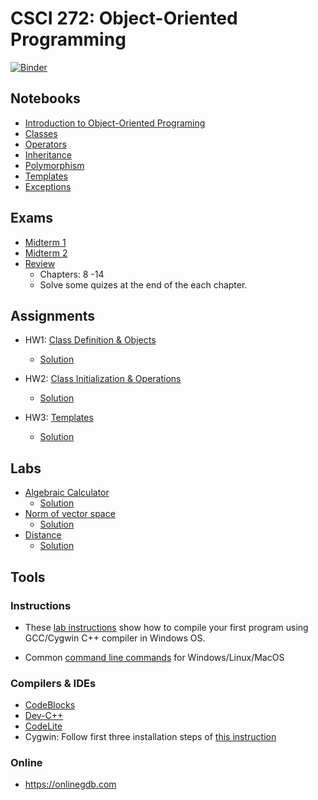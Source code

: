 # CSCI 272: Object-Oriented Programming

[![Binder](https://mybinder.org/badge_logo.svg)](https://mybinder.org/v2/gh/wildart/CSCI272/master)

## Notebooks

- [Introduction to Object-Oriented Programing](https://nbviewer.jupyter.org/github/wildart/CSCI272/blob/master/notebooks/Into-to-OOP.ipynb)
- [Classes](https://nbviewer.jupyter.org/github/wildart/CSCI272/blob/master/notebooks/Classes.ipynb)
- [Operators](https://nbviewer.jupyter.org/github/wildart/CSCI272/blob/master/notebooks/Operators.ipynb)
- [Inheritance](https://nbviewer.jupyter.org/github/wildart/CSCI272/blob/master/notebooks/Inheritance.ipynb)
- [Polymorphism](https://nbviewer.jupyter.org/github/wildart/CSCI272/blob/master/notebooks/Polymorphism.ipynb)
- [Templates](https://nbviewer.jupyter.org/github/wildart/CSCI272/blob/master/notebooks/Templates.ipynb)
- [Exceptions](https://nbviewer.jupyter.org/github/wildart/CSCI272/blob/master/notebooks/Exceptions.ipynb)

## Exams

- [Midterm 1](https://nbviewer.jupyter.org/github/wildart/CSCI272/blob/master/notebooks/Exam1.ipynb)
- [Midterm 2](https://nbviewer.jupyter.org/github/wildart/CSCI272/blob/master/notebooks/Exam2.ipynb)
- [Review](https://www.learncpp.com/)
    - Chapters: 8 -14
    - Solve some quizes at the end of the each chapter.

## Assignments

- HW1: [Class Definition & Objects](hw1.md)
    - [Solution](https://nbviewer.jupyter.org/github/wildart/CSCI272/blob/master/notebooks/Simulation.ipynb)

- HW2: [Class Initialization & Operations](hw2.md)
    - [Solution](https://nbviewer.jupyter.org/github/wildart/CSCI272/blob/master/notebooks/Simulation2.ipynb)

- HW3: [Templates](https://nbviewer.jupyter.org/github/wildart/CSCI272/blob/master/notebooks/Stack.ipynb)
    - [Solution](https://nbviewer.jupyter.org/github/wildart/CSCI272/blob/master/notebooks/Stack.ipynb)

## Labs

- [Algebraic Calculator](https://nbviewer.jupyter.org/github/wildart/CSCI272/blob/master/notebooks/Lab%201.ipynb)
    - [Solution](https://nbviewer.jupyter.org/github/wildart/CSCI272/blob/master/notebooks/Lab%201%20Solution.ipynb)
- [Norm of vector space](https://nbviewer.jupyter.org/github/wildart/CSCI272/blob/master/notebooks/Lab%202.ipynb)
    - [Solution](https://nbviewer.jupyter.org/github/wildart/CSCI272/blob/master/notebooks/Lab%202%20Solution.ipynb)
- [Distance](https://nbviewer.jupyter.org/github/wildart/CSCI272/blob/master/notebooks/Lab%203.ipynb)
    - [Solution](https://nbviewer.jupyter.org/github/wildart/CSCI272/blob/master/notebooks/Lab%203%20Solution.ipynb)

## Tools

### Instructions

- These [lab instructions](First-lab-instructions.md) show how to compile your first program using GCC/Cygwin C++ compiler in Windows OS.

- Common [command line commands](cmd.md) for Windows/Linux/MacOS

### Compilers & IDEs

- [CodeBlocks](http://www.codeblocks.org/)
- [Dev-C++](https://www.bloodshed.net/devcpp.html)
- [CodeLite](https://codelite.org/)
- Cygwin: Follow first three installation steps of [this instruction](https://warwick.ac.uk/fac/sci/moac/people/students/peter_cock/cygwin/)

### Online

- https://onlinegdb.com
